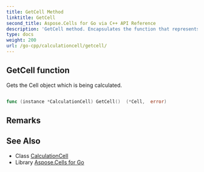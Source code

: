```yaml
---
title: GetCell Method 
linktitle: GetCell
second_title: Aspose.Cells for Go via C++ API Reference
description: 'GetCell method. Encapsulates the function that represents getcell in Go.'
type: docs
weight: 200
url: /go-cpp/calculationcell/getcell/
---
```


## GetCell function

Gets the Cell object which is being calculated.

```go

func (instance *CalculationCell) GetCell()  (*Cell,  error) 

```

## Remarks


## See Also

* Class [CalculationCell](../)
* Library [Aspose.Cells for Go](../../)
